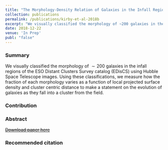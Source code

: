```yaml
---
title: "The Morphology-Density Relation of Galaxies in the Infall Regions of Selected EDisCS clusters"
collection: publications
permalink: /publications/kirby-et-al-2018b
excerpt: "We visually classified the morphology of ~200 galaxies in the infall regions of the ESO Distant Clusters Survey catalog (EDisCS) using Hubble Space Telescope images. Using these classifications, we measure how the fraction of each morphology varies as a function of local projected surface density and cluster centric distance to make a statement on the evolution of galaxies as they fall into a cluster from the field."
date: 2018-12-22
venue: 'In Prep'
publ: "false"
---
```


### Summary
We visually classified the morphology of $\sim 200$ galaxies in the infall regions of the ESO Distant Clusters Survey catalog (EDisCS) using Hubble Space Telescope images. Using these classifications, we measure how the fraction of each morphology varies as a function of local projected surface density and cluster centric distance to make a statement on the evolution of galaxies as they fall into a cluster from the field.

### Contribution

### Abstract
[~~Download paper here~~](http://adsabs.harvard.edu/)

### Recommended citation